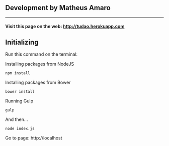 # 
## Development by Matheus Amaro
---

#### Visit this page on the web: http://tudao.herokuapp.com

## Initializing

Run this command on the terminal:

Installing packages from NodeJS
```
npm install
```

Installing packages from Bower
```
bower install
```

Running Gulp
```
gulp
```

And then...

```
node index.js
```

Go to page: http://localhost
